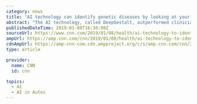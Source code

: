 ```yaml
---
category: news
title: "AI technology can identify genetic diseases by looking at your face, study says"
abstract: "The AI technology, called DeepGestalt, outperformed clinicians in identifying a range of syndromes in three trials and could add significant value in personalized care, according to the study published Monday in the journal Nature Medicine. The study notes ..."
publishedDateTime: 2019-01-08T16:30:00Z
sourceUrl: https://www.cnn.com/2019/01/08/health/ai-technology-to-identify-genetic-disorder-from-facial-image-intl/index.html
ampUrl: https://amp.cnn.com/cnn/2019/01/08/health/ai-technology-to-identify-genetic-disorder-from-facial-image-intl/index.html
cdnAmpUrl: https://amp-cnn-com.cdn.ampproject.org/c/s/amp.cnn.com/cnn/2019/01/08/health/ai-technology-to-identify-genetic-disorder-from-facial-image-intl/index.html
type: article

provider:
  name: CNN
  id: cnn

topics:
  - AI
  - AI in Autos
---
```


